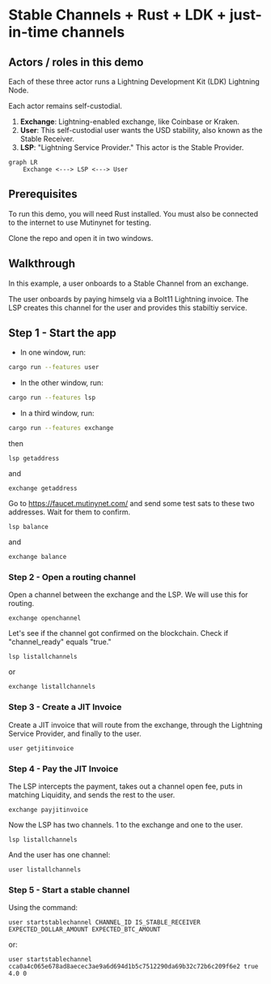 # Stable Channels + Rust + LDK + just-in-time channels

## Actors / roles in this demo

Each of these three actor runs a Lightning Development Kit (LDK) Lightning Node. 

Each actor remains self-custodial.

1. **Exchange**: Lightning-enabled exchange, like Coinbase or Kraken.
2. **User**: This self-custodial user wants the USD stability, also known as the Stable Receiver.
3. **LSP**: "Lightning Service Provider." This actor is the Stable Provider.

```mermaid
graph LR
    Exchange <---> LSP <---> User
```

## Prerequisites

To run this demo, you will need Rust installed. You must also be connected to the internet to use Mutinynet for testing.

Clone the repo and open it in two windows.

## Walkthrough

In this example, a user onboards to a Stable Channel from an exchange. 

The user onboards by paying himselg via a Bolt11 Lightning invoice. The LSP creates this channel for the user and provides this stabiltiy service.

## Step 1 - Start the app

- In one window, run:

 ```bash
 cargo run --features user
 ```

- In the other window, run:

 ```bash
 cargo run --features lsp
 ```

- In a third window, run:

 ```bash
 cargo run --features exchange
 ```


then 

``lsp getaddress``

and 

``exchange getaddress``

Go to https://faucet.mutinynet.com/ and send some test sats to these two addresses. Wait for them to confirm. 

``lsp balance``

and 

``exchange balance``

### Step 2 - Open a routing channel

Open a channel between the exchange and the LSP. We will use this for routing.

``exchange openchannel``

Let's see if the channel got confirmed on the blockchain. Check if "channel_ready" equals "true."

``lsp listallchannels``

or

``exchange listallchannels``

### Step 3 - Create a JIT Invoice

Create a JIT invoice that will route from the exchange, through the Lightning Service Provider, and finally to the user. 

``user getjitinvoice``

### Step 4 - Pay the JIT Invoice

The LSP intercepts the payment, takes out a channel open fee, puts in matching Liquidity, and sends the rest to the user.

``exchange payjitinvoice``

Now the LSP has two channels. 1 to the exchange and one to the user.

``lsp listallchannels``

And the user has one channel:

``user listallchannels``

### Step 5 - Start a stable channel 

Using the command:

``user startstablechannel CHANNEL_ID IS_STABLE_RECEIVER EXPECTED_DOLLAR_AMOUNT EXPECTED_BTC_AMOUNT``

or:

``user startstablechannel cca0a4c065e678ad8aecec3ae9a6d694d1b5c7512290da69b32c72b6c209f6e2 true 4.0 0``

